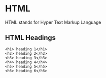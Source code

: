 # HTML
HTML stands for Hyper Text Markup Language

## HTML Headings
```
<h1> heading 1</h1>
<h2> heading 2</h2>
<h3> heading 3</h3>
<h4> heading 4</h4>
<h5> heading 5</h5>
<h6> heading 6</h6>

```
